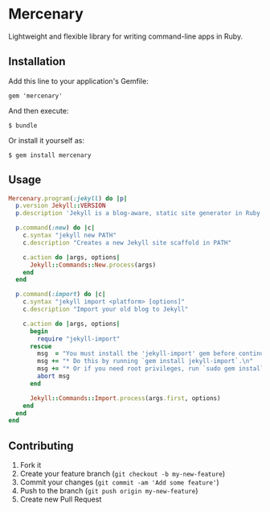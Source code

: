 # Mercenary

Lightweight and flexible library for writing command-line apps in Ruby.

## Installation

Add this line to your application's Gemfile:

    gem 'mercenary'

And then execute:

    $ bundle

Or install it yourself as:

    $ gem install mercenary

## Usage

```ruby
Mercenary.program(:jekyll) do |p|
  p.version Jekyll::VERSION
  p.description 'Jekyll is a blog-aware, static site generator in Ruby'

  p.command(:new) do |c|
    c.syntax "jekyll new PATH"
    c.description "Creates a new Jekyll site scaffold in PATH"

    c.action do |args, options|
      Jekyll::Commands::New.process(args)
    end
  end

  p.command(:import) do |c|
    c.syntax "jekyll import <platform> [options]"
    c.description "Import your old blog to Jekyll"

    c.action do |args, options|
      begin
        require "jekyll-import"
      rescue
        msg  = "You must install the 'jekyll-import' gem before continuing.\n"
        msg += "* Do this by running `gem install jekyll-import`.\n"
        msg += "* Or if you need root privileges, run `sudo gem install jekyll-import`."
        abort msg
      end

      Jekyll::Commands::Import.process(args.first, options)
    end
  end
end
```

## Contributing

1. Fork it
2. Create your feature branch (`git checkout -b my-new-feature`)
3. Commit your changes (`git commit -am 'Add some feature'`)
4. Push to the branch (`git push origin my-new-feature`)
5. Create new Pull Request
